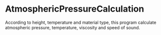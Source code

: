 # AtmosphericPressureCalculation
According to height, temperature and material type, this program calculate atmospheric pressure, temperature, viscosity and speed of sound. 
